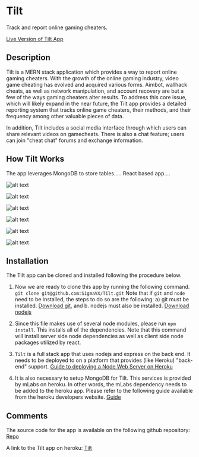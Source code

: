 # Tilt
Track and report online gaming cheaters.

[Live Version of Tilt App](https://infinite-fjord-30472.herokuapp.com/)

## Description

Tilt is a MERN stack application which provides a way to report online gaming cheaters. With the growth of the online gaming industry, video game cheating has evolved and acquired various forms. Aimbot, wallhack cheats, as well as network manipulation, and account recovery are but a few of the ways gaming cheaters alter results. To address this core issue, which will likely expand in the near future, the Tilt app provides a detailed reporting system that tracks online game cheaters, their methods, and their frequency among other valuable pieces of data. 

In addition, Tilt includes a social media interface through which users can share relevant videos on gamecheats. There is also a chat feature; users can join "cheat chat" forums and exchange information.

## How Tilt Works

The app leverages MongoDB to store tables.....
React based app....

![alt text](https://via.placeholder.com/200x200 "Home Screen")

![alt text](https://via.placeholder.com/200x200 "Admin")

![alt text](https://via.placeholder.com/200x200 "Post Cheater")

![alt text](https://via.placeholder.com/200x200 "Video")

![alt text](https://via.placeholder.com/200x200 "Signup, Login")

![alt text](https://via.placeholder.com/200x200 "Chat")

## Installation

The Tilt app can be cloned and installed following the procedure below.

1. Now we are ready to clone this app by running the following command. `git clone git@github.com:SigmaVX/Tilt.git` Note that if `git` and `node` need to be installed, the steps to do so are the following: a) git must be installed. [Download git.](https://git-scm.com/downloads) and b. nodejs must also be installed. [Download nodejs](https://nodejs.org/en/download/)

2. Since this file makes use of several node modules, please run `npm install`.  This installs all of the dependencies. Note that this command will install server side node dependencies as well as client side node packages utilized by react.

3. `Tilt` is a full stack app that uses nodejs and express on the back end. It needs to be deployed to on a platform that provides (like Heroku) "back-end" support. [Guide to deploying a Node Web Server on Heroku](https://github.com/RutgersCodingBootcamp/RUTSOM201801FSF4-Class-Repository-FSF/blob/master/13-express/Supplemental/HerokuGuide.md)

4. It is also necessary to setup MongoDB for Tilt. This services is provided by mLabs on heroku. In other words, the mLabs dependency needs to be added to the heroku app. Please refer to the following guide available from the heroku developers website. [Guide](https://devcenter.heroku.com/articles/mongolab#adding-mlab-as-a-heroku-add-on)

## Comments

The source code for the app is available on the following github repository:
[Repo](https://github.com/SigmaVX/Tilt)

A link to the Tilt app on heroku:
[Tilt](https://enigmatic-reef-11009.herokuapp.com/)
